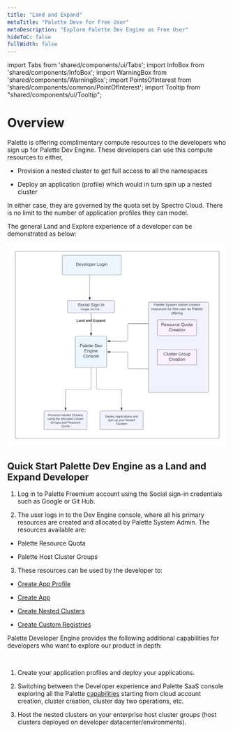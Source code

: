 ```yaml
---
title: "Land and Expand"
metaTitle: "Palette Devx for Free User"
metaDescription: "Explore Palette Dev Engine as Free User"
hideToC: false
fullWidth: false
---
```


import Tabs from 'shared/components/ui/Tabs';
import InfoBox from 'shared/components/InfoBox';
import WarningBox from 'shared/components/WarningBox';
import PointsOfInterest from 'shared/components/common/PointOfInterest';
import Tooltip from "shared/components/ui/Tooltip";


# Overview

Palette is offering complimentary compute resources to the developers who sign up for Palette Dev Engine. These developers can use this compute resources to either, 

* Provision a nested cluster to get full access to all the namespaces


* Deploy an application (profile) which would in turn spin up a nested cluster

In either case, they are governed by the quota set by Spectro Cloud. There is no limit to the number of application profiles they can model. 

The general Land and Explore experience of a developer can be demonstrated as below:

![devx-start.png](devx-start.png "#width=500px")


## Quick Start Palette Dev Engine as a Land and Expand Developer

1. Log in to Palette Freemium account using the Social sign-in credentials such as Google or Git Hub.


2. The user logs in to the Dev Engine console, where all his primary resources are created and allocated by Palette System Admin. The resources available are:

 * Palette Resource Quota

 * Palette Host Cluster Groups  

3. These resources can be used by the developer to:

 * [Create App Profile](/devx/app-profile)

 * [Create App](/devx/apps)

 * [Create Nested Clusters](/devx/nested-clusters)

 * [Create Custom Registries](/devx/registries)

<InfoBox>

Palette Developer Engine provides the following additional capabilities for developers who want to explore our product in depth:

<br />

1. Create your application profiles and deploy your applications.


2. Switching between the Developer experience and Palette SaaS console exploring all the Palette [capabilities](/getting-started) starting from cloud account creation, cluster creation, cluster day two operations, etc.


3. Host the nested clusters on your enterprise host cluster groups (host clusters deployed on developer datacenter/environments).

</InfoBox>



<br />
<br />



